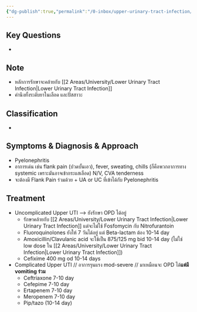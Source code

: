 ```yaml
---
{"dg-publish":true,"permalink":"/0-inbox/upper-urinary-tract-infection/","created":"2024-03-02T14:28:58.277+07:00","updated":"2025-10-06T19:47:52.210+07:00"}
---
```


## Key Questions
- 
## Note
- หลักการรักษาจะคล้ายกับ [[2 Areas/University/Lower Urinary Tract Infection\|Lower Urinary Tract Infection]]
- คำนึงทั้งระดับยาในเลือด และปัสสาวะ

## Classification
- 

## Symptoms & Diagnosis & Approach
- Pyelonephritis
- อาการเด่น เช่น flank pain (ปวดบั้นเอว), fever, sweating, chills (ก็คือพวกอาการทาง systemic เพราะมันอาจเข้ากระแสเลือด) N/V, CVA tenderness
- จะต้องมี Flank Pain ร่วมด้วย + UA or UC ที่เข้าได้กับ Pyelonephritis 

## Treatment
- Uncomplicated Upper UTI --> ยังรักษา OPD ได้อยู่
	- รักษาคล้ายกับ [[2 Areas/University/Lower Urinary Tract Infection\|Lower Urinary Tract Infection]] แต่จะไม่ใช้ Fosfomycin กับ Nitrofurantoin
	- Fluoroquinolones ยังให้ 7 วันได้อยู่ แต่ Beta-lactam ต้อง 10-14 day
	- Amoxicillin/Clavulanic acid จะใช้เป็น 875/125 mg bid 10-14 day (ไม่ใช่ low dose ใน [[2 Areas/University/Lower Urinary Tract Infection\|Lower Urinary Tract Infection]])
	- Cefixime 400 mg od 10-14 days
- Complicated Upper UTI // อาการรุนแรง mod-severe // มาเหมือนจะ OPD ได้**แต่มี vomiting ร่วม**
	- Ceftriaxone 7-10 day
	- Cefepime 7-10 day
	- Ertapenem 7-10 day
	- Meropenem 7-10 day
	- Pip/tazo (10-14 day)